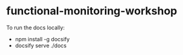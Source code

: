 # functional-monitoring-workshop

To run the docs locally:

- npm install -g docsify
- docsify serve ./docs
